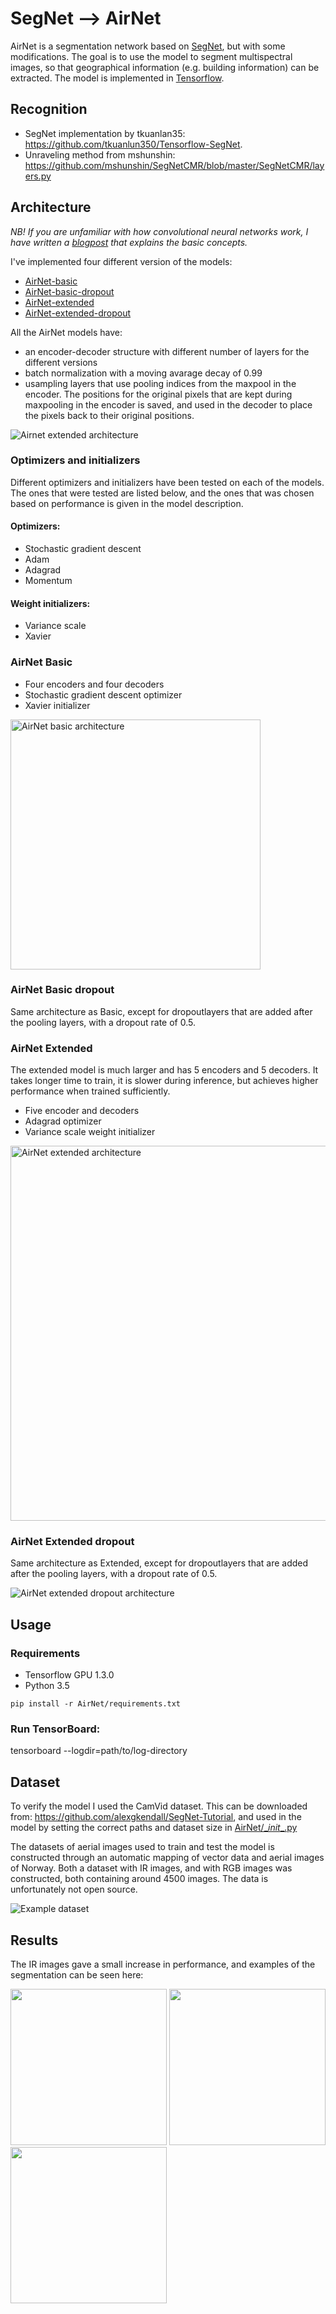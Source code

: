 # SegNet --> AirNet
AirNet is a segmentation network based on [SegNet](https://mi.eng.cam.ac.uk/projects/segnet/), but with some modifications. The goal is to use the model to segment multispectral images, so that geographical information (e.g. building information) can be extracted. The model is implemented in [Tensorflow](https://www.tensorflow.org/).

## Recognition
- SegNet implementation by tkuanlan35: https://github.com/tkuanlun350/Tensorflow-SegNet.
- Unraveling method from mshunshin: https://github.com/mshunshin/SegNetCMR/blob/master/SegNetCMR/layers.py


## Architecture
*NB! If you are unfamiliar with how convolutional neural networks work, I have written a [blogpost](https://geoit.geoforum.no/2017/12/20/maskinlaering-flyfoto/) that explains the basic concepts.*

I've implemented four different version of the models:
- [AirNet-basic](#AirNet-basic)
- [AirNet-basic-dropout](#AirNet-Basic-dropout)
- [AirNet-extended](#AirNet-Extended)
- [AirNet-extended-dropout](#AirNet-Extended-dropout)

All the AirNet models have:
- an encoder-decoder structure with different number of layers for the different versions
- batch normalization with a moving avarage decay of 0.99
- usampling layers that use pooling indices from the maxpool in the encoder. The positions for the original pixels that are kept during maxpooling in the encoder is saved, and used in the decoder to place the pixels back to their original positions.

![Airnet extended architecture](docs/arch.PNG)


### Optimizers and initializers
Different optimizers and initializers have been tested on each of the models. The ones that were tested are listed below, and the ones that was chosen based on performance is given in the model description.

#### Optimizers:
- Stochastic gradient descent
- Adam
- Adagrad
- Momentum
#### Weight initializers:
- Variance scale
- Xavier

### AirNet Basic
- Four encoders and four decoders
- Stochastic gradient descent optimizer
- Xavier initializer

<img src="docs/Basic.png" title="AirNet basic architecture" width="400px"/>

### AirNet Basic dropout
Same architecture as Basic, except for dropoutlayers that are added after the pooling layers, with a dropout rate of 0.5.


### AirNet Extended
The extended model is much larger and has 5 encoders and 5 decoders. It takes longer time to train, it is slower during inference, but achieves higher performance when trained sufficiently.

- Five encoder and decoders
- Adagrad optimizer
- Variance scale weight initializer

<img src="docs/Extended.png" title="AirNet extended architecture" width="600px"/>

### AirNet Extended dropout
Same architecture as Extended, except for dropoutlayers that are added after the pooling layers, with a dropout rate of 0.5.


<img src="docs/Extended-dropout.png" title="AirNet extended dropout architecture"/>

## Usage
### Requirements

- Tensorflow GPU 1.3.0
- Python 3.5

`pip install -r AirNet/requirements.txt`


### Run TensorBoard:
tensorboard --logdir=path/to/log-directory


## Dataset
To verify the model I used the CamVid dataset. This can be downloaded from: https://github.com/alexgkendall/SegNet-Tutorial, and used in the model by setting the correct paths and dataset size in [AirNet/\__init__.py](https://github.com/Norkart/autoKart/blob/master/AirNet/__init__.py)

The datasets of aerial images used to train and test the model is constructed through an automatic mapping of vector data and aerial images of Norway. Both a dataset with IR images, and with RGB images was constructed, both containing around 4500 images. The data is unfortunately not open source.

![Example dataset](docs/dataset-example.PNG)



## Results
The IR images gave a small increase in performance, and examples of the segmentation can be seen here:

<img src="docs/Example-result.png" width="250"/>
<img src="docs/Example-result-2.png" width="250"/>
<img src="docs/Example-result-3.png" width="250"/>
